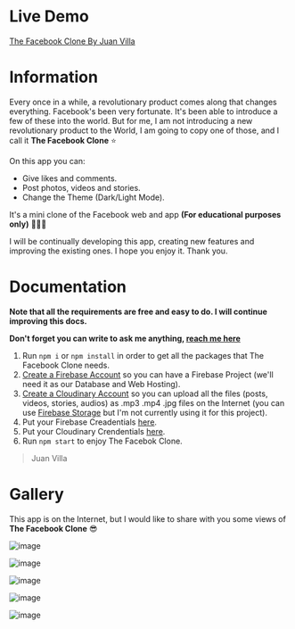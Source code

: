 # Live Demo
[The Facebook Clone By Juan Villa](https://tfc-juanevillam.web.app/)

# Information
Every once in a while, a revolutionary product comes along that changes everything. Facebook's been very fortunate. It's been able to introduce a few of these into the world. But for me, I am not introducing a new revolutionary product to the World, I am going to copy one of those, and I call it **The Facebook Clone** :star:

On this app you can:
- Give likes and comments.
- Post photos, videos and stories.
- Change the Theme (Dark/Light Mode).

It's a mini clone of the Facebook web and app **(For educational purposes only)** 👨🏼‍🎓 

I will be continually developing this app, creating new features and improving the existing ones. I hope you enjoy it. Thank you.

# Documentation
**Note that all the requirements are free and easy to do. I will continue improving this docs.** 

**Don't forget you can write to ask me anything, [reach me here](https://github.com/juanevillam)**

1. Run `npm i` or `npm install` in order to get all the packages that The Facebook Clone needs.
2. [Create a Firebase Account](https://firebase.google.com/) so you can have a Firebase Project (we'll need it as our Database and Web Hosting).
3. [Create a Cloudinary Account](https://cloudinary.com/) so you can upload all the files (posts, videos, stories, audios) as .mp3 .mp4 .jpg files on the Internet (you can use [Firebase Storage](https://firebase.google.com/docs/storage) but I'm not currently using it for this project).
4. Put your Firebase Creadentials [here](https://github.com/juanevillam/facebook-clone/blob/main/src/Database/firebase.js).
5. Put your Cloudinary Crendentials [here](https://github.com/juanevillam/facebook-clone/blob/main/src/Helpers/handlePostFileToDatabase.jsx).
6. Run `npm start` to enjoy The Facebok Clone.
 
>Juan Villa

# Gallery
This app is on the Internet, but I would like to share with you some views of **The Facebook Clone** 😎

![image](https://user-images.githubusercontent.com/66635973/148716436-b0b01828-6567-4678-bd62-a786750a94ad.png)

![image](https://user-images.githubusercontent.com/66635973/148716556-16588c32-41f3-47e5-b4ce-69d3b8bb9100.png)

![image](https://user-images.githubusercontent.com/66635973/148718125-bf1057cd-6551-4322-80c4-e75bd2467470.png)

![image](https://user-images.githubusercontent.com/66635973/148718160-24a3e325-8294-418e-887c-611802aca2db.png)

![image](https://user-images.githubusercontent.com/66635973/148718193-2a86227c-cff1-4cc8-b71d-ad7f8e41a7db.png)